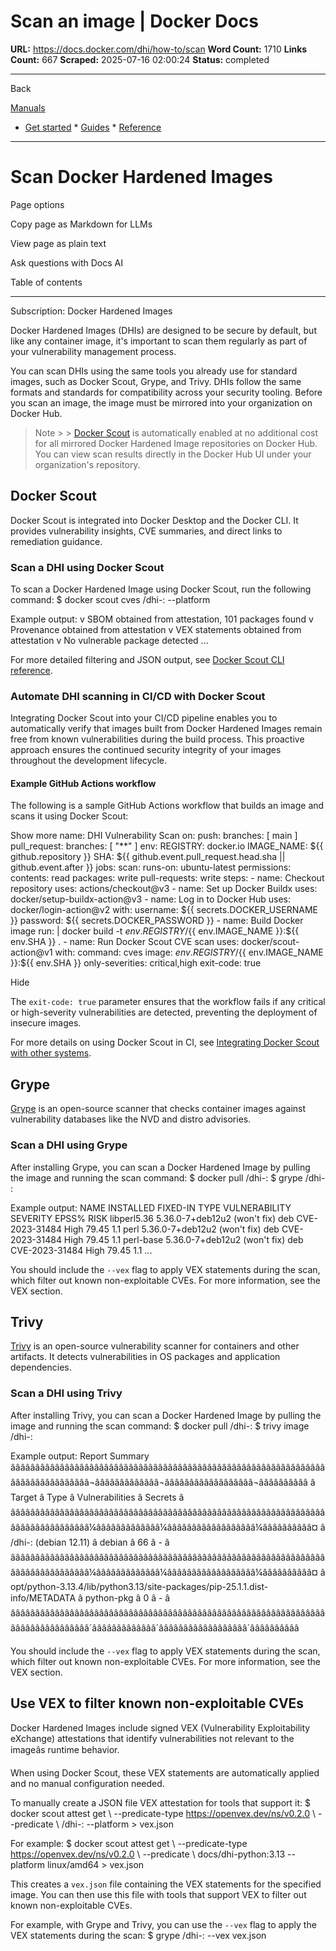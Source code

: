 # Scan an image | Docker Docs

**URL:** https://docs.docker.com/dhi/how-to/scan
**Word Count:** 1710
**Links Count:** 667
**Scraped:** 2025-07-16 02:00:24
**Status:** completed

---

Back

[Manuals](https://docs.docker.com/manuals/)

  * [Get started](https://docs.docker.com/get-started/)   * [Guides](https://docs.docker.com/guides/)   * [Reference](https://docs.docker.com/reference/)

* * *

# Scan Docker Hardened Images

Page options

Copy page as Markdown for LLMs

View page as plain text

Ask questions with Docs AI

Table of contents

* * *

Subscription: Docker Hardened Images

Docker Hardened Images \(DHIs\) are designed to be secure by default, but like any container image, it's important to scan them regularly as part of your vulnerability management process.

You can scan DHIs using the same tools you already use for standard images, such as Docker Scout, Grype, and Trivy. DHIs follow the same formats and standards for compatibility across your security tooling. Before you scan an image, the image must be mirrored into your organization on Docker Hub.

> Note >  > [Docker Scout](https://docs.docker.com/scout/) is automatically enabled at no additional cost for all mirrored Docker Hardened Image repositories on Docker Hub. You can view scan results directly in the Docker Hub UI under your organization's repository.

## Docker Scout

Docker Scout is integrated into Docker Desktop and the Docker CLI. It provides vulnerability insights, CVE summaries, and direct links to remediation guidance.

### Scan a DHI using Docker Scout

To scan a Docker Hardened Image using Docker Scout, run the following command:               $ docker scout cves <your-namespace>/dhi-<image>:<tag> --platform <platform>     

Example output:                   v SBOM obtained from attestation, 101 packages found         v Provenance obtained from attestation         v VEX statements obtained from attestation         v No vulnerable package detected         ...

For more detailed filtering and JSON output, see [Docker Scout CLI reference](https://docs.docker.com/reference/cli/docker/scout/).

### Automate DHI scanning in CI/CD with Docker Scout

Integrating Docker Scout into your CI/CD pipeline enables you to automatically verify that images built from Docker Hardened Images remain free from known vulnerabilities during the build process. This proactive approach ensures the continued security integrity of your images throughout the development lifecycle.

#### Example GitHub Actions workflow

The following is a sample GitHub Actions workflow that builds an image and scans it using Docker Scout:

Show more               name: DHI Vulnerability Scan          on:       push:         branches: [ main ]       pull_request:         branches: [ "**" ]          env:       REGISTRY: docker.io       IMAGE_NAME: ${{ github.repository }}       SHA: ${{ github.event.pull_request.head.sha || github.event.after }}          jobs:       scan:         runs-on: ubuntu-latest         permissions:           contents: read           packages: write           pull-requests: write              steps:           - name: Checkout repository             uses: actions/checkout@v3                - name: Set up Docker Buildx             uses: docker/setup-buildx-action@v3                - name: Log in to Docker Hub             uses: docker/login-action@v2             with:               username: ${{ secrets.DOCKER_USERNAME }}               password: ${{ secrets.DOCKER_PASSWORD }}                - name: Build Docker image             run: |               docker build -t ${{ env.REGISTRY }}/${{ env.IMAGE_NAME }}:${{ env.SHA }} .                - name: Run Docker Scout CVE scan             uses: docker/scout-action@v1             with:               command: cves               image: ${{ env.REGISTRY }}/${{ env.IMAGE_NAME }}:${{ env.SHA }}               only-severities: critical,high               exit-code: true

Hide

The `exit-code: true` parameter ensures that the workflow fails if any critical or high-severity vulnerabilities are detected, preventing the deployment of insecure images.

For more details on using Docker Scout in CI, see [Integrating Docker Scout with other systems](https://docs.docker.com/scout/integrations/).

## Grype

[Grype](https://github.com/anchore/grype) is an open-source scanner that checks container images against vulnerability databases like the NVD and distro advisories.

### Scan a DHI using Grype

After installing Grype, you can scan a Docker Hardened Image by pulling the image and running the scan command:               $ docker pull <your-namespace>/dhi-<image>:<tag>     $ grype <your-namespace>/dhi-<image>:<tag>     

Example output:               NAME               INSTALLED              FIXED-IN     TYPE  VULNERABILITY     SEVERITY    EPSS%  RISK     libperl5.36        5.36.0-7+deb12u2       (won't fix)  deb   CVE-2023-31484    High        79.45    1.1     perl               5.36.0-7+deb12u2       (won't fix)  deb   CVE-2023-31484    High        79.45    1.1     perl-base          5.36.0-7+deb12u2       (won't fix)  deb   CVE-2023-31484    High        79.45    1.1     ...

You should include the `--vex` flag to apply VEX statements during the scan, which filter out known non-exploitable CVEs. For more information, see the VEX section.

## Trivy

[Trivy](https://github.com/aquasecurity/trivy) is an open-source vulnerability scanner for containers and other artifacts. It detects vulnerabilities in OS packages and application dependencies.

### Scan a DHI using Trivy

After installing Trivy, you can scan a Docker Hardened Image by pulling the image and running the scan command:               $ docker pull <your-namespace>/dhi-<image>:<tag>     $ trivy image <your-namespace>/dhi-<image>:<tag>     

Example output:               Report Summary          ââââââââââââââââââââââââââââââââââââââââââââââââââââââââââââââââââââââââââââââââ¬âââââââââââââ¬ââââââââââââââââââ¬ââââââââââ     â                                    Target                                    â    Type    â Vulnerabilities â Secrets â     ââââââââââââââââââââââââââââââââââââââââââââââââââââââââââââââââââââââââââââââââ¼âââââââââââââ¼ââââââââââââââââââ¼ââââââââââ¤     â <namespace>/dhi-<image>:<tag> (debian 12.11)                                 â   debian   â       66        â    -    â     ââââââââââââââââââââââââââââââââââââââââââââââââââââââââââââââââââââââââââââââââ¼âââââââââââââ¼ââââââââââââââââââ¼ââââââââââ¤     â opt/python-3.13.4/lib/python3.13/site-packages/pip-25.1.1.dist-info/METADATA â python-pkg â        0        â    -    â     ââââââââââââââââââââââââââââââââââââââââââââââââââââââââââââââââââââââââââââââââ´âââââââââââââ´ââââââââââââââââââ´ââââââââââ

You should include the `--vex` flag to apply VEX statements during the scan, which filter out known non-exploitable CVEs. For more information, see the VEX section.

## Use VEX to filter known non-exploitable CVEs

Docker Hardened Images include signed VEX \(Vulnerability Exploitability eXchange\) attestations that identify vulnerabilities not relevant to the imageâs runtime behavior.

When using Docker Scout, these VEX statements are automatically applied and no manual configuration needed.

To manually create a JSON file VEX attestation for tools that support it:               $ docker scout attest get \       --predicate-type https://openvex.dev/ns/v0.2.0 \       --predicate \       <your-namespace>/dhi-<image>:<tag> --platform <platform> > vex.json     

For example:               $ docker scout attest get \       --predicate-type https://openvex.dev/ns/v0.2.0 \       --predicate \       docs/dhi-python:3.13 --platform linux/amd64 > vex.json     

This creates a `vex.json` file containing the VEX statements for the specified image. You can then use this file with tools that support VEX to filter out known non-exploitable CVEs.

For example, with Grype and Trivy, you can use the `--vex` flag to apply the VEX statements during the scan:               $ grype <your-namespace>/dhi-<image>:<tag> --vex vex.json